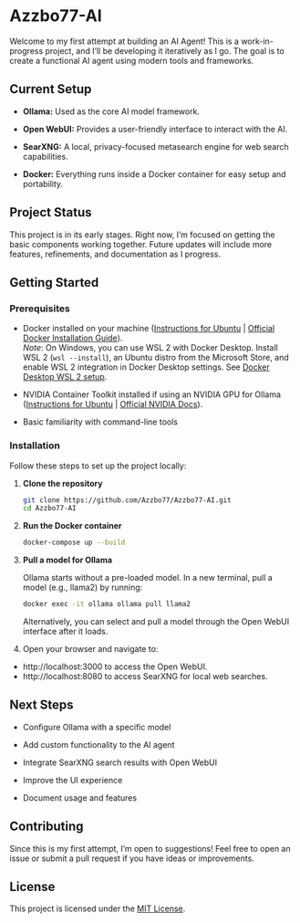 # Azzbo77-AI

Welcome to my first attempt at building an AI Agent! This is a work-in-progress project, and I’ll be developing it iteratively as I go. The goal is to create a functional AI agent using modern tools and frameworks.

## Current Setup

- **Ollama:** Used as the core AI model framework.

- **Open WebUI:** Provides a user-friendly interface to interact with the AI.

- **SearXNG:** A local, privacy-focused metasearch engine for web search capabilities.

- **Docker:** Everything runs inside a Docker container for easy setup and portability.

## Project Status

This project is in its early stages. Right now, I’m focused on getting the basic components working together. Future updates will include more features, refinements, and documentation as I progress.

## Getting Started

### Prerequisites

- Docker installed on your machine ([Instructions for Ubuntu](docker-install-ubuntu.md) | [Official Docker Installation Guide](https://docs.docker.com/get-docker/)).  
  *Note*: On Windows, you can use WSL 2 with Docker Desktop. Install WSL 2 (`wsl --install`), an Ubuntu distro from the Microsoft Store, and enable WSL 2 integration in Docker Desktop settings. See [Docker Desktop WSL 2 setup](https://docs.docker.com/desktop/wsl/).
  
- NVIDIA Container Toolkit installed if using an NVIDIA GPU for Ollama ([Instructions for Ubuntu](docker-install-ubuntu.md) | [Official NVIDIA Docs](https://docs.nvidia.com/datacenter/cloud-native/container-toolkit/install-guide.html)).
  
- Basic familiarity with command-line tools
  
### Installation

Follow these steps to set up the project locally:

1. **Clone the repository**

   ```bash
   git clone https://github.com/Azzbo77/Azzbo77-AI.git
   cd Azzbo77-AI
   ```

3. **Run the Docker container**

   ```bash
   docker-compose up --build
   ```

4. **Pull a model for Ollama**

   Ollama starts without a pre-loaded model. In a new terminal, pull a model (e.g., llama2) by running:
   ```bash
   docker exec -it ollama ollama pull llama2
   ```
   Alternatively, you can select and pull a model through the Open WebUI interface after it loads.

5. Open your browser and navigate to:

 - http://localhost:3000 to access the Open WebUI.
 - http://localhost:8080 to access SearXNG for local web searches.

## Next Steps

- Configure Ollama with a specific model

- Add custom functionality to the AI agent

- Integrate SearXNG search results with Open WebUI

- Improve the UI experience

- Document usage and features

## Contributing
Since this is my first attempt, I’m open to suggestions! Feel free to open an issue or submit a pull request if you have ideas or improvements.

## License

This project is licensed under the [MIT License](LICENSE).


